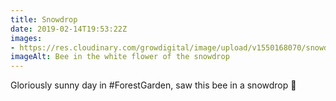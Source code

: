 ```yaml
---
title: Snowdrop
date: 2019-02-14T19:53:22Z
images: 
- https://res.cloudinary.com/growdigital/image/upload/v1550168070/snowdrop-8907AA3F.jpg
imageAlt: Bee in the white flower of the snowdrop
---
```


Gloriously sunny day in #ForestGarden, saw this bee in a snowdrop 🙂
